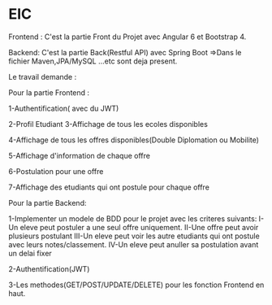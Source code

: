 # EIC

Frontend :
C'est la partie Front du Projet avec Angular 6 et Bootstrap 4.

Backend:
C'est la partie Back(Restful API) avec Spring Boot
=>Dans le fichier Maven,JPA/MySQL ...etc sont deja present.


Le travail demande :

Pour la partie Frontend :

1-Authentification( avec du JWT)

2-Profil Etudiant
3-Affichage de tous les ecoles disponibles

4-Affichage de tous les offres disponibles(Double Diplomation ou Mobilite)

5-Affichage d'information de chaque offre

6-Postulation pour une offre

7-Affichage des etudiants qui ont postule pour chaque offre


Pour la partie Backend:

1-Implementer un modele de BDD pour le projet avec les criteres suivants:
I-Un eleve peut postuler a une seul offre uniquement.
II-Une offre peut avoir plusieurs postulant
III-Un eleve peut voir les autre etudiants qui ont postule avec leurs notes/classement.
IV-Un eleve peut anuller sa postulation avant un delai fixer

2-Authentification(JWT)

3-Les methodes(GET/POST/UPDATE/DELETE) pour les fonction Frontend en haut.

